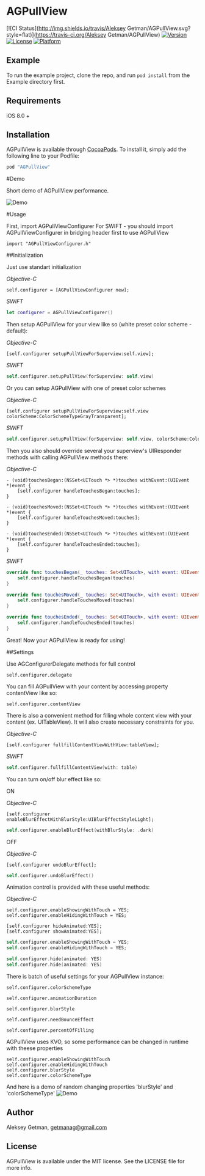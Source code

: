 # AGPullView

[![CI Status](http://img.shields.io/travis/Aleksey Getman/AGPullView.svg?style=flat)](https://travis-ci.org/Aleksey Getman/AGPullView)
[![Version](https://img.shields.io/cocoapods/v/AGPullView.svg?style=flat)](http://cocoapods.org/pods/AGPullView)
[![License](https://img.shields.io/cocoapods/l/AGPullView.svg?style=flat)](http://cocoapods.org/pods/AGPullView)
[![Platform](https://img.shields.io/cocoapods/p/AGPullView.svg?style=flat)](http://cocoapods.org/pods/AGPullView)

## Example

To run the example project, clone the repo, and run `pod install` from the Example directory first.

## Requirements

iOS 8.0 +

## Installation

AGPullView is available through [CocoaPods](http://cocoapods.org). To install
it, simply add the following line to your Podfile:

```ruby
pod "AGPullView"
```

#Demo

Short demo of AGPullView performance.


![Demo](https://s32.postimg.org/vgslyjjed/AGPull_View_demo.gif)

#Usage

First, import AGPullViewConfigurer
For SWIFT - you should import AGPullViewConfigurer in bridging header first to use AGPullView

```ObjC
import "AGPullViewConfigurer.h"
```

##Initialization

Just use standart initialization

*Objective-C*
```ObjC
self.configurer = [AGPullViewConfigurer new];
```
*SWIFT*
```Swift
let configurer = AGPullViewConfigurer()
```

Then setup AGPullView for your view like so (white preset color scheme - default):

*Objective-C*
```ObjC
[self.configurer setupPullViewForSuperview:self.view];
```
*SWIFT*
```Swift
self.configurer.setupPullView(forSuperview: self.view)
```

Or you can setup AGPullView with one of preset color schemes

*Objective-C*
```ObjC
[self.configurer setupPullViewForSuperview:self.view colorScheme:ColorSchemeTypeGrayTransparent];
```
*SWIFT*
```Swift
self.configurer.setupPullView(forSuperview: self.view, colorScheme:ColorSchemeTypeDarkTransparent)
```

Then you also should override several your superview's UIResponder methods with calling AGPullView methods there:

*Objective-C*
```ObjC
- (void)touchesBegan:(NSSet<UITouch *> *)touches withEvent:(UIEvent *)event {
    [self.configurer handleTouchesBegan:touches];
}

- (void)touchesMoved:(NSSet<UITouch *> *)touches withEvent:(UIEvent *)event {
    [self.configurer handleTouchesMoved:touches];
}

- (void)touchesEnded:(NSSet<UITouch *> *)touches withEvent:(UIEvent *)event {
    [self.configurer handleTouchesEnded:touches];
}
```
*SWIFT*
```Swift
override func touchesBegan(_ touches: Set<UITouch>, with event: UIEvent?) {
    self.configurer.handleTouchesBegan(touches)
}

override func touchesMoved(_ touches: Set<UITouch>, with event: UIEvent?) {
    self.configurer.handleTouchesMoved(touches)
}

override func touchesEnded(_ touches: Set<UITouch>, with event: UIEvent?) {
    self.configurer.handleTouchesEnded(touches)
}
```

Great! Now your AGPullView is ready for using!

##Settings

Use AGConfigurerDelegate methods for full control
```ObjC
self.configurer.delegate
```

You can fill AGPullView with your content by accessing property contentView like so:
```ObjC
self.configurer.contentView
```

There is also a convenient method for filling whole content view with your content (ex. UITableView). It will also create necessary constraints for you.

*Objective-C*
```ObjC
[self.configurer fullfillContentViewWithView:tableView];
```
*SWIFT*
```Swift
self.configurer.fullfillContentView(with: table)
```

You can turn on/off blur effect like so: 

ON

*Objective-C*
```ObjC
[self.configurer enableBlurEffectWithBlurStyle:UIBlurEffectStyleLight];
```
```Swift
self.configurer.enableBlurEffect(withBlurStyle: .dark)
```
OFF

*Objective-C*
```ObjC
[self.configurer undoBlurEffect];
```
```Swift
self.configurer.undoBlurEffect()
```

Animation control is provided with these useful methods:

*Objective-C*
```ObjC
self.configurer.enableShowingWithTouch = YES;
self.configurer.enableHidingWithTouch = YES;

[self.configurer hideAnimated:YES];
[self.configurer showAnimated:YES];
```
```Swift
self.configurer.enableShowingWithTouch = YES;
self.configurer.enableHidingWithTouch = YES;

self.configurer.hide(animated: YES)
self.configurer.hide(animated: YES)
```

There is batch of useful settings for your AGPullView instance:
```ObjC
self.configurer.colorSchemeType

self.configurer.animationDuration

self.configurer.blurStyle

self.configurer.needBounceEffect

self.configurer.percentOfFilling
```

AGPullView uses KVO, so some performance can be changed in runtime with theese properties
```ObjC
self.configurer.enableShowingWithTouch
self.configurer.enableHidingWithTouch
self.configurer.blurStyle
self.configurer.colorSchemeType
```
And here is a demo of random changing properties 'blurStyle' and 'colorSchemeType'
![Demo](https://media.giphy.com/media/2AmsmlYktMzFS/giphy.gif)

## Author

Aleksey Getman, getmanag@gmail.com

## License

AGPullView is available under the MIT license. See the LICENSE file for more info.
